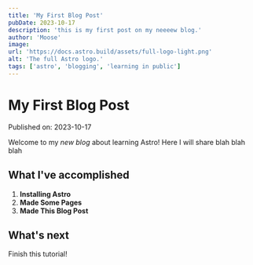 ```yaml
---
title: 'My First Blog Post'
pubDate: 2023-10-17
description: 'this is my first post on my neeeew blog.'
author: 'Moose'
image:
url: 'https://docs.astro.build/assets/full-logo-light.png'
alt: 'The full Astro logo.'
tags: ['astro', 'blogging', 'learning in public']
---
```


# My First Blog Post

Published on: 2023-10-17

Welcome to my _new blog_ about learning Astro! Here I will share blah blah blah

## What I've accomplished

1. **Installing Astro**
2. **Made Some Pages**
3. **Made This Blog Post**

## What's next

Finish this tutorial!

